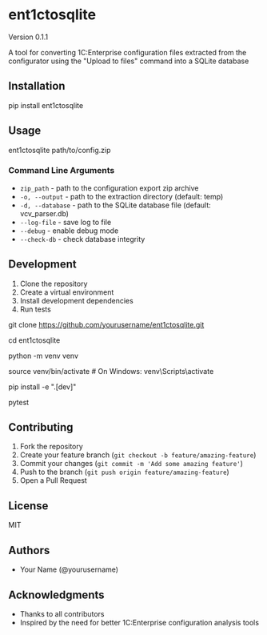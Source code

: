 # ent1ctosqlite

Version 0.1.1

A tool for converting 1C:Enterprise configuration files extracted from the configurator using the "Upload to files" command into a SQLite database

## Installation

pip install ent1ctosqlite

## Usage

ent1ctosqlite path/to/config.zip

### Command Line Arguments

- `zip_path` - path to the configuration export zip archive
- `-o, --output` - path to the extraction directory (default: temp)
- `-d, --database` - path to the SQLite database file (default: vcv_parser.db)
- `--log-file` - save log to file
- `--debug` - enable debug mode
- `--check-db` - check database integrity

## Development

1. Clone the repository
2. Create a virtual environment
3. Install development dependencies
4. Run tests

git clone https://github.com/yourusername/ent1ctosqlite.git

cd ent1ctosqlite

python -m venv venv

source venv/bin/activate # On Windows: venv\Scripts\activate

pip install -e ".[dev]"

pytest

## Contributing

1. Fork the repository
2. Create your feature branch (`git checkout -b feature/amazing-feature`)
3. Commit your changes (`git commit -m 'Add some amazing feature'`)
4. Push to the branch (`git push origin feature/amazing-feature`)
5. Open a Pull Request

## License

MIT

## Authors

- Your Name (@yourusername)

## Acknowledgments

- Thanks to all contributors
- Inspired by the need for better 1C:Enterprise configuration analysis tools
